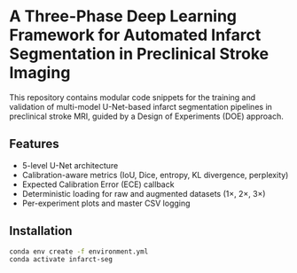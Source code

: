 # A Three-Phase Deep Learning Framework for Automated Infarct Segmentation in Preclinical Stroke Imaging

This repository contains modular code snippets for the training and validation of multi-model U-Net-based infarct segmentation pipelines in preclinical stroke MRI, guided by a Design of Experiments (DOE) approach.

## Features
- 5-level U-Net architecture
- Calibration-aware metrics (IoU, Dice, entropy, KL divergence, perplexity)
- Expected Calibration Error (ECE) callback
- Deterministic loading for raw and augmented datasets (1×, 2×, 3×)
- Per-experiment plots and master CSV logging

## Installation
```bash
conda env create -f environment.yml
conda activate infarct-seg